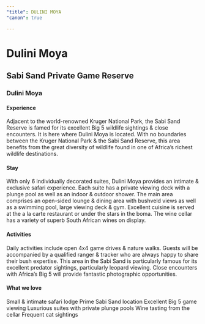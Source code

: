 ```yaml
---
"title": DULINI MOYA
"canon": true

---
```


# Dulini Moya
## Sabi Sand Private Game Reserve
### Dulini Moya

#### Experience
Adjacent to the world-renowned Kruger National Park, the Sabi Sand Reserve is famed for its excellent Big 5 wildlife sightings &amp; close encounters.  It is here where Dulini Moya is located.
With no boundaries between the Kruger National Park &amp; the Sabi Sand Reserve, this area benefits from the great diversity of wildlife found in one of Africa’s richest wildlife destinations.

#### Stay
With only 6 individually decorated suites, Dulini Moya provides an intimate &amp; exclusive safari experience.  Each suite has a private viewing deck with a plunge pool as well as an indoor &amp; outdoor shower.
The main area comprises an open-sided lounge &amp; dining area with bushveld views as well as a swimming pool, large viewing deck &amp; gym.  Excellent cuisine is served at the a la carte restaurant or under the stars in the boma.  The wine cellar has a variety of superb South African wines on display.

#### Activities
Daily activities include open 4x4 game drives &amp; nature walks.  Guests will be accompanied by a qualified ranger &amp; tracker who are always happy to share their bush expertise.
This area in the Sabi Sand is particularly famous for its excellent predator sightings, particularly leopard viewing.  Close encounters with Africa’s Big 5 will provide fantastic photographic opportunities.


#### What we love
Small &amp; intimate safari lodge
Prime Sabi Sand location
Excellent Big 5 game viewing
Luxurious suites with private plunge pools
Wine tasting from the cellar
Frequent cat sightings
